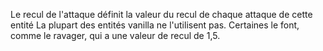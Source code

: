 Le recul de l'attaque définit la valeur du recul de chaque attaque de cette entité
La plupart des entités vanilla ne l'utilisent pas. Certaines le font, comme le ravager, qui a une valeur de recul de 1,5.